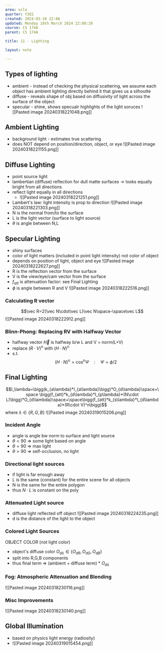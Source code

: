 ```yaml
---
area: ucla
quarter: Y3Q1
created: 2024-03-18 22:08
updated: Monday 18th March 2024 22:08:20
course: CS 174A
parent: CS 174A

title: 11 - Lighting

layout: note

---
```

## Types of lighting
- ambient - instead of checking the physical scattering, we assume each object has ambient lighting directly behind it that gives us a silhoutte
- diffuse - reveals shape of obj based on diffusivity of light across the surface of the object
- specular - shine, shows specualr highlights of the light soruces
![[Pasted image 20240318221048.png]]
## Ambient Lighting
- background light - estimates true scattering
- does NOT depend on position/direction, object, or eye
![[Pasted image 20240318221155.png]]
## Diffuse Lighting
- point source light
- lambertian (diffuse) reflection for dull matte surfaces -> looks equally bright from all directions
- reflect light equally in all directions
	- ![[Pasted image 20240318221251.png]]
- Lambert's law: light intensity is prop to direction
![[Pasted image 20240318221303.png]]
- N is the normal from/to the surface
- L is the light vector (surface to light source)
- $\theta$ is angle between N,L
## Specular Lighting
- shiny surfaces
- color of light matters (included in point light intensity) not color of object
- depends on position of light, object and eye
![[Pasted image 20240318222627.png]]
- R is the reflection vector from the surface
- V is the view/eye/cam vector from the surface
- $f_{att}$ is attenuation factor: see Final Lighting
- $\phi$ is angle between R and V
![[Pasted image 20240318222516.png]]

### Calculating R vector
$$\vec R=2(\vec N\cdot\vec L)\vec N\space-\space\vec L$$
![[Pasted image 20240318222912.png]]
### Blinn-Phong: Replacing RV with Halfway Vector
- halfway vector $\vec H$ is halfway b/w L and V = norm(L+V)
- replace $(R\cdot V)^n$ with $(H\cdot N)^n$
- s.t. $$(H\cdot N)^n=\cos^n\Psi\quad :\quad \Psi=\phi/2$$
## Final Lighting
$$I_\lambda=\bigg(k_{a\lambda}*I_{a\lambda}\bigg)*O_{d\lambda}\space+\space \bigg(f_{att}*k_{d\lambda}*I_{p\lambda}*(N\cdot L)\bigg)*O_{d\lambda}\space+\space\bigg(f_{att}*k_{s\lambda}*I_{d\lambda}*(R\cdot V)^n\bigg)$$
where $\lambda\in\{R,G,B\}$
![[Pasted image 20240319015206.png]]
### Incident Angle
- angle is angle bw norm to surface and light source
- $\theta\lt 90$ => some light based on angle
- $\theta=90$ => max light
- $\theta > 90$ => self-occlusion, no light
### Directional light sources
- if light is far enough away
- L is the same (constant) for the entire scene for all objects
- N is the same for the entire polygon
- thus $N\cdot L$ is constant on the poly
### Attenuated Light source
- diffuse light reflected off object
![[Pasted image 20240318224235.png]]
- d is the distance of the light to the object
### Colored Light Sources
OBJECT COLOR (not light color)
- object's diffuse color $O_{d\lambda}\in\{O_{dR},O_{dG},O_{dB}\}$
- split into R,G,B components
- thus final term => (ambient + diffuse term) \* $O_{d\lambda}$
### Fog: Atmospheric Attenuation and Blending
![[Pasted image 20240318230116.png]]
### Misc Improvements
![[Pasted image 20240318230140.png]]

## Global Illumination
- based on physics light energy (radiosity)
- ![[Pasted image 20240319015454.png]]